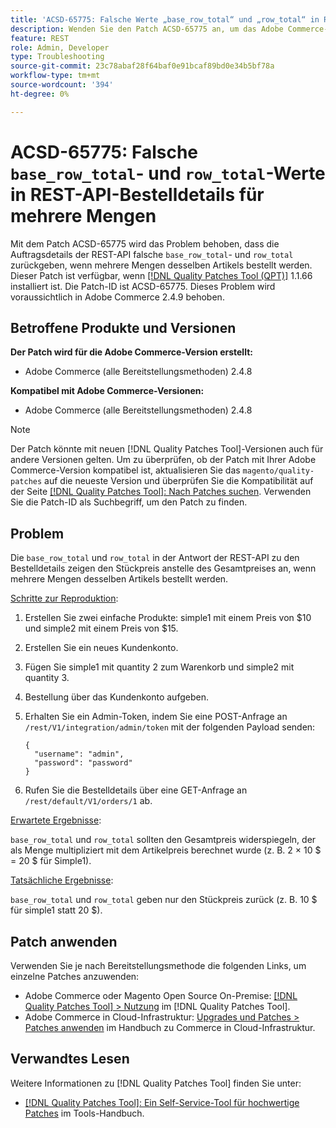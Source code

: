 ```yaml
---
title: 'ACSD-65775: Falsche Werte „base_row_total“ und „row_total“ in REST-API-Bestelldetails für mehrere Mengen'
description: Wenden Sie den Patch ACSD-65775 an, um das Adobe Commerce-Problem zu beheben, bei dem die REST-API-Bestelldetails falsche Werte für „base_row_total“ und „row_total“ zurückgeben, wenn mehrere Mengen desselben Artikels bestellt werden.
feature: REST
role: Admin, Developer
type: Troubleshooting
source-git-commit: 23c78abaf28f64baf0e91bcaf89bd0e34b5bf78a
workflow-type: tm+mt
source-wordcount: '394'
ht-degree: 0%

---
```



# ACSD-65775: Falsche `base_row_total`- und `row_total`-Werte in REST-API-Bestelldetails für mehrere Mengen

Mit dem Patch ACSD-65775 wird das Problem behoben, dass die Auftragsdetails der REST-API falsche `base_row_total`- und `row_total` zurückgeben, wenn mehrere Mengen desselben Artikels bestellt werden. Dieser Patch ist verfügbar, wenn [[!DNL Quality Patches Tool (QPT)]](/help/tools/quality-patches-tool/quality-patches-tool-to-self-serve-quality-patches.md) 1.1.66 installiert ist. Die Patch-ID ist ACSD-65775. Dieses Problem wird voraussichtlich in Adobe Commerce 2.4.9 behoben.

## Betroffene Produkte und Versionen

**Der Patch wird für die Adobe Commerce-Version erstellt:**

* Adobe Commerce (alle Bereitstellungsmethoden) 2.4.8

**Kompatibel mit Adobe Commerce-Versionen:**

* Adobe Commerce (alle Bereitstellungsmethoden) 2.4.8

>[!NOTE]
>
>Der Patch könnte mit neuen [!DNL Quality Patches Tool]-Versionen auch für andere Versionen gelten. Um zu überprüfen, ob der Patch mit Ihrer Adobe Commerce-Version kompatibel ist, aktualisieren Sie das `magento/quality-patches` auf die neueste Version und überprüfen Sie die Kompatibilität auf der Seite [[!DNL Quality Patches Tool]: Nach Patches suchen](https://experienceleague.adobe.com/tools/commerce-quality-patches/index.html?lang=de). Verwenden Sie die Patch-ID als Suchbegriff, um den Patch zu finden.

## Problem

Die `base_row_total` und `row_total` in der Antwort der REST-API zu den Bestelldetails zeigen den Stückpreis anstelle des Gesamtpreises an, wenn mehrere Mengen desselben Artikels bestellt werden.

<u>Schritte zur Reproduktion</u>:

1. Erstellen Sie zwei einfache Produkte: simple1 mit einem Preis von $10 und simple2 mit einem Preis von $15.
1. Erstellen Sie ein neues Kundenkonto.
1. Fügen Sie simple1 mit quantity 2 zum Warenkorb und simple2 mit quantity 3.
1. Bestellung über das Kundenkonto aufgeben.
1. Erhalten Sie ein Admin-Token, indem Sie eine POST-Anfrage an `/rest/V1/integration/admin/token` mit der folgenden Payload senden:

   ```
   {
     "username": "admin",
     "password": "password"
   }
   ```

1. Rufen Sie die Bestelldetails über eine GET-Anfrage an `/rest/default/V1/orders/1` ab.

<u>Erwartete Ergebnisse</u>:

`base_row_total` und `row_total` sollten den Gesamtpreis widerspiegeln, der als Menge multipliziert mit dem Artikelpreis berechnet wurde (z. B. 2 × 10 $ = 20 $ für Simple1).

<u>Tatsächliche Ergebnisse</u>:

`base_row_total` und `row_total` geben nur den Stückpreis zurück (z. B. 10 $ für simple1 statt 20 $).

## Patch anwenden

Verwenden Sie je nach Bereitstellungsmethode die folgenden Links, um einzelne Patches anzuwenden:

* Adobe Commerce oder Magento Open Source On-Premise: [[!DNL Quality Patches Tool] > Nutzung](/help/tools/quality-patches-tool/usage.md) im [!DNL Quality Patches Tool].
* Adobe Commerce in Cloud-Infrastruktur: [Upgrades und Patches > Patches anwenden](https://experienceleague.adobe.com/docs/commerce-cloud-service/user-guide/develop/upgrade/apply-patches.html?lang=de) im Handbuch zu Commerce in Cloud-Infrastruktur.

## Verwandtes Lesen

Weitere Informationen zu [!DNL Quality Patches Tool] finden Sie unter:

* [[!DNL Quality Patches Tool]: Ein Self-Service-Tool für hochwertige Patches](/help/tools/quality-patches-tool/quality-patches-tool-to-self-serve-quality-patches.md) im Tools-Handbuch.
